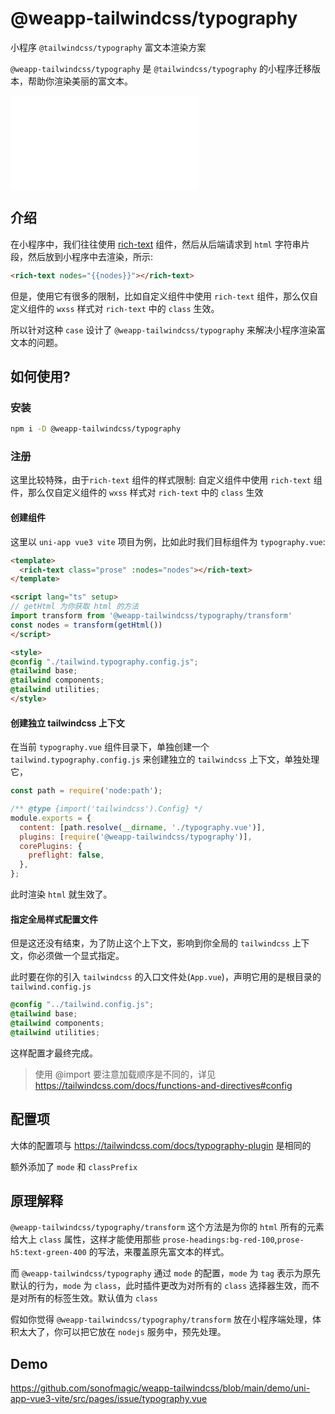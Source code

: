 # @weapp-tailwindcss/typography

小程序 `@tailwindcss/typography` 富文本渲染方案

`@weapp-tailwindcss/typography` 是 `@tailwindcss/typography` 的小程序迁移版本，帮助你渲染美丽的富文本。

<iframe src="//player.bilibili.com/player.html?aid=751356751&bvid=BV16k4y1S7nY&cid=1408037969&p=1&autoplay=0" scrolling="no" border="0" frameborder="no" framespacing="0" allowfullscreen="true"> </iframe>

## 介绍

在小程序中，我们往往使用 [rich-text](https://developers.weixin.qq.com/miniprogram/dev/component/rich-text.html) 组件，然后从后端请求到 `html` 字符串片段，然后放到小程序中去渲染，所示:

```html
<rich-text nodes="{{nodes}}"></rich-text>
```

但是，使用它有很多的限制，比如自定义组件中使用 `rich-text` 组件，那么仅自定义组件的 `wxss` 样式对 `rich-text` 中的 `class` 生效。

所以针对这种 `case` 设计了 `@weapp-tailwindcss/typography` 来解决小程序渲染富文本的问题。

## 如何使用?

### 安装

```sh npm2yarn
npm i -D @weapp-tailwindcss/typography
```

### 注册

这里比较特殊，由于`rich-text` 组件的样式限制: 自定义组件中使用 `rich-text` 组件，那么仅自定义组件的 `wxss` 样式对 `rich-text` 中的 `class` 生效

#### 创建组件

这里以 `uni-app vue3 vite` 项目为例，比如此时我们目标组件为 `typography.vue`:

```html
<template>
  <rich-text class="prose" :nodes="nodes"></rich-text>
</template>

<script lang="ts" setup>
// getHtml 为你获取 html 的方法
import transform from '@weapp-tailwindcss/typography/transform'
const nodes = transform(getHtml())
</script>

<style>
@config "./tailwind.typography.config.js";
@tailwind base;
@tailwind components;
@tailwind utilities;
</style>
```

#### 创建独立 tailwindcss 上下文

在当前 `typography.vue` 组件目录下，单独创建一个 `tailwind.typography.config.js` 来创建独立的 `tailwindcss` 上下文，单独处理它，

```js
const path = require('node:path');

/** @type {import('tailwindcss').Config} */
module.exports = {
  content: [path.resolve(__dirname, './typography.vue')],
  plugins: [require('@weapp-tailwindcss/typography')],
  corePlugins: {
    preflight: false,
  },
};
```

此时渲染 `html` 就生效了。

#### 指定全局样式配置文件

但是这还没有结束，为了防止这个上下文，影响到你全局的 `tailwindcss` 上下文，你必须做一个显式指定。

此时要在你的引入 `tailwindcss` 的入口文件处(`App.vue`)，声明它用的是根目录的 `tailwind.config.js`

```css
@config "../tailwind.config.js";
@tailwind base;
@tailwind components;
@tailwind utilities;
```

这样配置才最终完成。

> 使用 @import 要注意加载顺序是不同的，详见 <https://tailwindcss.com/docs/functions-and-directives#config>

## 配置项

大体的配置项与 <https://tailwindcss.com/docs/typography-plugin> 是相同的

额外添加了 `mode` 和 `classPrefix`

## 原理解释

`@weapp-tailwindcss/typography/transform` 这个方法是为你的 `html` 所有的元素给大上 `class` 属性，这样才能使用那些 `prose-headings:bg-red-100`,`prose-h5:text-green-400` 的写法，来覆盖原先富文本的样式。

而 `@weapp-tailwindcss/typography` 通过 `mode` 的配置，`mode` 为 `tag` 表示为原先默认的行为，`mode` 为 `class`，此时插件更改为对所有的 `class` 选择器生效，而不是对所有的标签生效。默认值为 `class`

假如你觉得 `@weapp-tailwindcss/typography/transform` 放在小程序端处理，体积太大了，你可以把它放在 `nodejs` 服务中，预先处理。

## Demo

<https://github.com/sonofmagic/weapp-tailwindcss/blob/main/demo/uni-app-vue3-vite/src/pages/issue/typography.vue>
